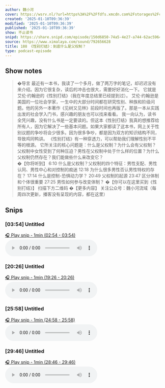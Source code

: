 ```yaml
---
author: 魏小河
cover: https://wsrv.nl/?url=https%3A%2F%2Ffdfs.xmcdn.com%2Fstorages%2Fc56c-audiofreehighqps%2FB8%2FC8%2FCMCoOR4EJoXoAAF04gCTNyZI.jpeg&w=200&h=200
created: '2025-01-10T09:36:39'
modified: '2025-01-10T09:36:39'
published: '2025-01-10T09:36:39'
show: 不止读书
snipd: https://share.snipd.com/episode/150d6850-74a5-4e27-a744-62ac59649d8f
source: https://www.ximalaya.com/sound/792656628
title: 188 《性别打结》：到底什么是父权制？
type: podcast-episode
---
```



## Show notes
> �导言 
> 最近有一本书，我读了一个多月，做了两万字的笔记，却迟迟没有来介绍。因为它很复杂，读后的冲击也很大，需要好好消化一下。 
> 它就是艾伦·约翰逊的《性别打结》（我在年度总结里已经提到过）。 
> 艾伦·约翰逊是美国的一位社会学家，一生中的大部分时间都在研究性别、种族和阶级问题。他的另外一本著作《见树又见林》前段时间也再版了。那是一本从实践出发的社会学入门书，感兴趣的朋友也可以找来看看。 
> 我一向认为，读书全凭兴趣，没有什么书是一定要读的。但这本《性别打结》我真的想推荐给所有人，因为它解决了一些基本问题。如果大家都读了这本书，网上关于性别议题的争吵将会少很多。因为很多争吵，都是因为双方的知识结构不同，导致鸡同鸭讲。 
> 《性别打结》有一种穿透力，可以帮助我们理解性别不平等的根源。 
> 它所关注的核心问题是：什么是父权制？为什么会有父权制？父权制中女性受到了何种压迫？男性在父权制中处于什么样的位置？为什么父权制仍然存在？我们能做些什么来改变它？  
> �【你将听到】 
> 6:10    什么是父权制？父权制的四个特征：男性支配、男性认同、男性中心和对控制的痴迷 
> 12:18    为什么很多男性否认男性特权的存在？ 
> 17:14    什么是控制-恐惧动力学？ 
> 20:49    父权制的起源 
> 23:47    区分体制和个体很重要 
> 27:25    男性如何参与改变体制？ 
> �【你可以在这里买到《性别打结》】 
> 扫描下方二维码 
> �【更多内容】 
> 关注公众号：魏小河流域（每周四次更新，播客没有呈现的内容，都在这里）

## Snips
### [03:54] Untitled
[🎧 Play snip - 1min️ (02:54 - 03:54)](https://share.snipd.com/snip/a55ca5e4-d950-4613-b550-c08a6a1db49d)
<audio controls> <source src="https://jt.ximalaya.com//GKwRINsLVdXYANH6JQNQKfDF.m4a?channel=rss&album_id=47548262&track_id=792656628&uid=71608201&jt=https://aod.cos.tx.xmcdn.com/storages/fd3b-audiofreehighqps/44/8E/GKwRINsLVdXYANH6JQNQKfDF.m4a#t=02:54,03:54"> </audio>
### [20:26] Untitled
[🎧 Play snip - 1min️ (19:26 - 20:26)](https://share.snipd.com/snip/0d238eb5-17a3-413a-94aa-48efbe81eabd)
<audio controls> <source src="https://jt.ximalaya.com//GKwRINsLVdXYANH6JQNQKfDF.m4a?channel=rss&album_id=47548262&track_id=792656628&uid=71608201&jt=https://aod.cos.tx.xmcdn.com/storages/fd3b-audiofreehighqps/44/8E/GKwRINsLVdXYANH6JQNQKfDF.m4a#t=19:26,20:26"> </audio>
### [25:58] Untitled
[🎧 Play snip - 1min️ (24:58 - 25:58)](https://share.snipd.com/snip/d0dae29a-5a93-41c0-9535-634097afc4e6)
<audio controls> <source src="https://jt.ximalaya.com//GKwRINsLVdXYANH6JQNQKfDF.m4a?channel=rss&album_id=47548262&track_id=792656628&uid=71608201&jt=https://aod.cos.tx.xmcdn.com/storages/fd3b-audiofreehighqps/44/8E/GKwRINsLVdXYANH6JQNQKfDF.m4a#t=24:58,25:58"> </audio>
### [29:46] Untitled
[🎧 Play snip - 1min️ (28:46 - 29:46)](https://share.snipd.com/snip/07a4ba48-cbab-4d8f-9f98-0aed73269016)
<audio controls> <source src="https://jt.ximalaya.com//GKwRINsLVdXYANH6JQNQKfDF.m4a?channel=rss&album_id=47548262&track_id=792656628&uid=71608201&jt=https://aod.cos.tx.xmcdn.com/storages/fd3b-audiofreehighqps/44/8E/GKwRINsLVdXYANH6JQNQKfDF.m4a#t=28:46,29:46"> </audio>

